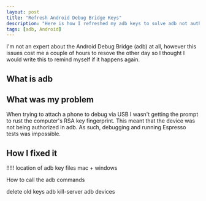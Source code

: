 ```yaml
---
layout: post
title: "Refresh Android Debug Bridge Keys"
description: "Here is how I refreshed my adb keys to solve adb not authorising the phone"
tags: [adb, Android]
---
```


I'm not an expert about the Android Debug Bridge (adb) at all, however this issues cost me a couple of hours to resove the other day so I thought I would write this to remind myself if it happens again.

## What is adb




## What was my problem

When trying to attach a phone to debug via USB I wasn't getting the prompt to rust the computer's RSA key fingerprint.
This meant that the device was not being authorized in adb. As such, debugging and running Espresso tests was impossible.

## How I fixed it

!!!!!
location of adb key files
mac + windows

How to call the adb commands

delete old keys
adb kill-server
adb devices
